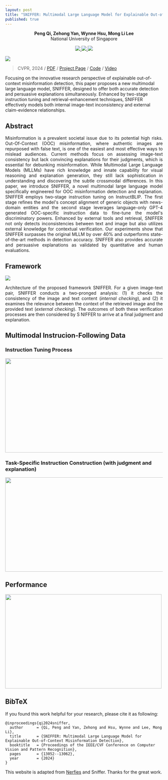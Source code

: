 ```yaml
---
layout: post
title: "SNIFFER: Multimodal Large Language Model for Explainable Out-of-Context Misinformation Detection"
published: true
---
```


<p align="center">
  <strong>Peng Qi, Zehong Yan, Wynne Hsu, Mong Li Lee</strong>
  <br>
  National University of Singapore
</p>

<p align="center">
  <a href="https://arxiv.org/abs/2403.03170"> 
    <img src="https://img.shields.io/badge/arXiv-B31B1B?logo=arxiv&labelColor=grey" />
  </a> 
  <a href="https://youtu.be/zPTZnz9nhlI"> 
    <img src="https://img.shields.io/badge/Video-FF0000?logo=youtube&labelColor=grey" />
  </a> 
  <a href="https://huggingface.co/MischaQI/SNIFFER"> 
    <img src="https://img.shields.io/badge/Model-FFD21E?logo=huggingface&logoColor=white&labelColor=grey" />
  </a> 
</p>

<div class="img-div-any-width" markdown="0">
  <image src="/images/Sniffer/introcase.jpg"/>
</div>


<blockquote class='subtle'>
  CVPR, 2024 / <a href="https://arxiv.org/pdf/2403.03170">PDF</a> / <a href="https://pengqi.site/Sniffer/">Project Page</a> / <a href="https://github.com/MischaQI/Sniffer">Code</a> / <a href="https://youtu.be/zPTZnz9nhlI">Video</a>
</blockquote>


Focusing on the innovative research perspective of explainable out-of-context misinformation detection, this paper proposes a new multimodal large language model, SNIFFER, designed to offer both accurate detection and persuasive explanations simultaneously. Enhanced by two-stage instruction tuning and retrieval-enhancement techniques, SNIFFER effectively models both internal image-text inconsistency and external claim-evidence relationships.
<!--more-->




## Abstract
<p align="justify">
  Misinformation is a prevalent societal issue due to its potential high risks. Out-Of-Context (OOC) misinformation, where authentic images are repurposed with false text, is one of the easiest and most effective ways to mislead audiences. Current methods focus on assessing image-text consistency but lack convincing explanations for their judgments, which is essential for debunking misinformation. While Multimodal Large Language Models (MLLMs) have rich knowledge and innate capability for visual reasoning and explanation generation, they still lack sophistication in understanding and discovering the subtle crossmodal differences. In this paper, we introduce SNIFFER, a novel multimodal large language model specifically engineered for OOC misinformation detection and explanation. SNIFFER employs two-stage instruction tuning on InstructBLIP. The first stage refines the model's concept alignment of generic objects with news-domain entities and the second stage leverages language-only GPT-4 generated OOC-specific instruction data to fine-tune the model's discriminatory powers. Enhanced by external tools and retrieval, SNIFFER not only detects inconsistencies between text and image but also utilizes external knowledge for contextual verification. Our experiments show that SNIFFER surpasses the original MLLM by over 40% and outperforms state-of-the-art methods in detection accuracy. SNIFFER also provides accurate and persuasive explanations as validated by quantitative and human evaluations.
</p>


## Framework
<div class="img-div-any-width" markdown="0">
  <image src="/images/Sniffer/framework.jpg"/>
</div>

<p align="justify">
  Architecture of the proposed framework SNIFFER. For a given image-text pair, SNIFFER conducts a two-pronged analysis: (1) it checks the consistency of the image and text content (<em>internal checking</em>), and (2) it examines the relevance between the context of the retrieved image and the provided text (<em>external checking</em>). The outcomes of both these verification processes are then considered by S NIFFER to arrive at a final judgment and explanation.
</p>

## Multimodal Instrucion-Following Data

### Instruction Tuning Process

<div class="img-div-any-width" markdown="0">
  <image src="/images/Sniffer/process.jpg" width='600' height='300'/>
</div>

### Task-Specific Instruction Construction (with judgment and explanation)

<div class="img-div-any-width" markdown="0">
  <image src="/images/Sniffer/oocdata.jpg" width='600' height='300'/>
</div>

## Performance
<div class="img-div-any-width" markdown="0">
  <image src="/images/Sniffer/detection.jpg" width='500' height='300'/>
</div>

## BibTeX
If you found this work helpful for your research, please cite it as following:
```
@inproceedings{qi2024sniffer,
  author      = {Qi, Peng and Yan, Zehong and Hsu, Wynne and Lee, Mong Li},
  title       = {SNIFFER: Multimodal Large Language Model for Explainable Out-of-Context Misinformation Detection},
  booktitle   = {Proceedings of the IEEE/CVF Conference on Computer Vision and Pattern Recognition},
  pages       = {13052--13062},
  year        = {2024}
}
```


<footer class="footer">
  <p>
    This website is adapted from <a href="https://github.com/nerfies/nerfies.github.io">Nerfies</a> and <a hred="https://pengqi.site/Sniffer/">Sniffer</a>. Thanks for the great work.
  </p>
</footer>
